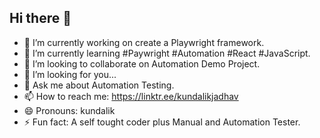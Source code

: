 ## Hi there 👋

<!--
**kundalik5545/kundalik5545** is a ✨ _special_ ✨ repository because its `README.md` (this file) appears on your GitHub profile.
--> 
- 🔭 I’m currently working on create a Playwright framework.
- 🌱 I’m currently learning #Paywright #Automation #React #JavaScript.
- 👯 I’m looking to collaborate on Automation Demo Project.
- 🤔 I’m looking for you...
- 💬 Ask me about Automation Testing.
- 📫 How to reach me: https://linktr.ee/kundalikjadhav
- 😄 Pronouns: kundalik
- ⚡ Fun fact: A self tought coder plus Manual and Automation Tester.

